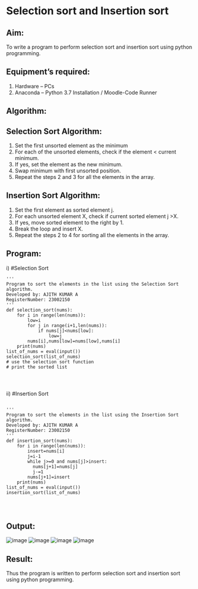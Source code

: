 # Selection sort and Insertion sort
## Aim:
To write a program to perform selection sort and insertion sort using python programming.
## Equipment’s required:
1.	Hardware – PCs
2.	Anaconda – Python 3.7 Installation / Moodle-Code Runner
## Algorithm:
## Selection Sort Algorithm:
1.	Set the first unsorted element as the minimum
2.	For each of the unsorted elements, check if the element < current minimum.
3.	If yes, set the element as the new minimum.
4.	Swap minimum with first unsorted position.
5.	Repeat the steps 2 and 3 for all the elements in the array.
## Insertion Sort Algorithm:
1.	Set the first element as sorted element j.
2.	For each unsorted element X, check if current sorted element j >X.
3.	If yes, move sorted element to the right by 1.
4.	Break the loop and insert X.
5.	Repeat the steps 2 to 4 for sorting all the elements in the array.
## Program:
i)	#Selection Sort
```
''' 
Program to sort the elements in the list using the Selection Sort algorithm.
Developed by: AJITH KUMAR A
RegisterNumber: 23002150
'''
def selection_sort(nums):
    for i in range(len(nums)):
        low=i
        for j in range(i+1,len(nums)):
            if nums[j]<nums[low]:
                low=j
        nums[i],nums[low]=nums[low],nums[i] 
    print(nums)    
list_of_nums = eval(input())
selection_sort(list_of_nums)
# use the selection sort function
# print the sorted list




```
ii)	#Insertion Sort
```

''' 
Program to sort the elements in the list using the Insertion Sort algorithm.
Developed by: AJITH KUMAR A
RegisterNumber: 23002150
'''
def insertion_sort(nums):
    for i in range(len(nums)):
        insert=nums[i]
        j=i-1
        while j>=0 and nums[j]>insert:
          nums[j+1]=nums[j]
          j-=1
        nums[j+1]=insert
    print(nums)    
list_of_nums = eval(input())
insertion_sort(list_of_nums)




```

## Output:
![image](https://github.com/Ajith1413/Sorting-Algorithm/assets/139842524/ae000fe6-ce58-444b-b833-5e5069f3d63e)
![image](https://github.com/Ajith1413/Sorting-Algorithm/assets/139842524/2d9a7173-42b7-4de3-a898-95a39008a262)
![image](https://github.com/Ajith1413/Sorting-Algorithm/assets/139842524/af326265-1aa2-47e7-8f27-4762317739c8)
![image](https://github.com/Ajith1413/Sorting-Algorithm/assets/139842524/9f1f36b4-17fe-4653-92c6-15efaab7ae6f)



## Result:
Thus the program is written to perform selection sort and insertion sort using python programming.
